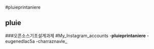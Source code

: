 #pluieprintaniere
## pluie
###오픈소스기초설계과제
#My_Instagram_accounts
-**pluieprintaniere**
-eugenedlac5a
-charraznavle_


